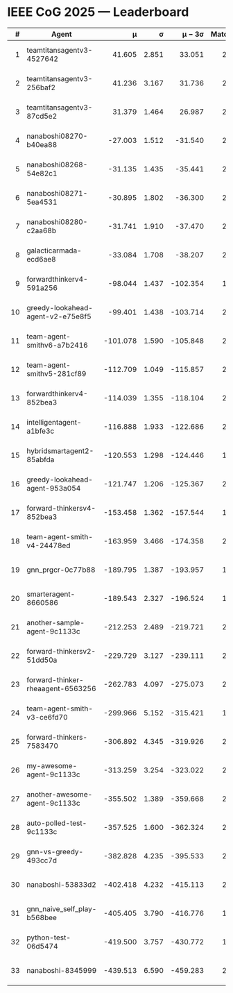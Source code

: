 # IEEE CoG 2025 — Leaderboard

| # | Agent | μ | σ | μ − 3σ | Matches | Updated |
|---:|---|---:|---:|---:|---:|---|
| 1 | teamtitansagentv3-4527642 | 41.605 | 2.851 | 33.051 | 2020 | 2025-09-01 12:12 |
| 2 | teamtitansagentv3-256baf2 | 41.236 | 3.167 | 31.736 | 2478 | 2025-09-01 12:12 |
| 3 | teamtitansagentv3-87cd5e2 | 31.379 | 1.464 | 26.987 | 2118 | 2025-09-01 12:12 |
| 4 | nanaboshi08270-b40ea88 | -27.003 | 1.512 | -31.540 | 2380 | 2025-09-01 12:12 |
| 5 | nanaboshi08268-54e82c1 | -31.135 | 1.435 | -35.441 | 2400 | 2025-09-01 12:12 |
| 6 | nanaboshi08271-5ea4531 | -30.895 | 1.802 | -36.300 | 2280 | 2025-09-01 12:12 |
| 7 | nanaboshi08280-c2aa68b | -31.741 | 1.910 | -37.470 | 2360 | 2025-09-01 12:12 |
| 8 | galacticarmada-ecd6ae8 | -33.084 | 1.708 | -38.207 | 2140 | 2025-09-01 12:12 |
| 9 | forwardthinkerv4-591a256 | -98.044 | 1.437 | -102.354 | 1711 | 2025-09-01 12:12 |
| 10 | greedy-lookahead-agent-v2-e75e8f5 | -99.401 | 1.438 | -103.714 | 2748 | 2025-09-01 12:12 |
| 11 | team-agent-smithv6-a7b2416 | -101.078 | 1.590 | -105.848 | 2540 | 2025-09-01 12:12 |
| 12 | team-agent-smithv5-281cf89 | -112.709 | 1.049 | -115.857 | 2360 | 2025-09-01 12:12 |
| 13 | forwardthinkerv4-852bea3 | -114.039 | 1.355 | -118.104 | 2011 | 2025-09-01 12:12 |
| 14 | intelligentagent-a1bfe3c | -116.888 | 1.933 | -122.686 | 2134 | 2025-09-01 12:12 |
| 15 | hybridsmartagent2-85abfda | -120.553 | 1.298 | -124.446 | 1795 | 2025-09-01 12:12 |
| 16 | greedy-lookahead-agent-953a054 | -121.747 | 1.206 | -125.367 | 2528 | 2025-09-01 12:12 |
| 17 | forward-thinkersv4-852bea3 | -153.458 | 1.362 | -157.544 | 1753 | 2025-09-01 12:12 |
| 18 | team-agent-smith-v4-24478ed | -163.959 | 3.466 | -174.358 | 2220 | 2025-09-01 12:12 |
| 19 | gnn_prgcr-0c77b88 | -189.795 | 1.387 | -193.957 | 1940 | 2025-09-01 12:12 |
| 20 | smarteragent-8660586 | -189.543 | 2.327 | -196.524 | 1980 | 2025-09-01 12:12 |
| 21 | another-sample-agent-9c1133c | -212.253 | 2.489 | -219.721 | 2440 | 2025-09-01 12:12 |
| 22 | forward-thinkersv2-51dd50a | -229.729 | 3.127 | -239.111 | 2040 | 2025-09-01 12:12 |
| 23 | forward-thinker-rheaagent-6563256 | -262.783 | 4.097 | -275.073 | 2340 | 2025-09-01 12:12 |
| 24 | team-agent-smith-v3-ce6fd70 | -299.966 | 5.152 | -315.421 | 1960 | 2025-09-01 12:12 |
| 25 | forward-thinkers-7583470 | -306.892 | 4.345 | -319.926 | 2360 | 2025-09-01 12:12 |
| 26 | my-awesome-agent-9c1133c | -313.259 | 3.254 | -323.022 | 2380 | 2025-09-01 12:12 |
| 27 | another-awesome-agent-9c1133c | -355.502 | 1.389 | -359.668 | 2480 | 2025-09-01 12:12 |
| 28 | auto-polled-test-9c1133c | -357.525 | 1.600 | -362.324 | 2560 | 2025-09-01 12:12 |
| 29 | gnn-vs-greedy-493cc7d | -382.828 | 4.235 | -395.533 | 2220 | 2025-09-01 12:12 |
| 30 | nanaboshi-53833d2 | -402.418 | 4.232 | -415.113 | 2180 | 2025-09-01 12:12 |
| 31 | gnn_naive_self_play-b568bee | -405.405 | 3.790 | -416.776 | 1380 | 2025-09-01 12:12 |
| 32 | python-test-06d5474 | -419.500 | 3.757 | -430.772 | 1740 | 2025-09-01 12:12 |
| 33 | nanaboshi-8345999 | -439.513 | 6.590 | -459.283 | 2060 | 2025-09-01 12:12 |
